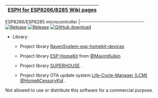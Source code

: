 [ESPH for ESP8266/8285 Wiki pages ](https://github.com/wwns/esph-devices/wiki) | 
-------------------------------------------------------------------------------|


 ESP8266/ESP8285 microcontroller 
|--------------------------------
[![Release](https://img.shields.io/github/v/tag/wwns/esph?color=red&label=release)](https://github.com/wwns/esph/releases)
[![Release](https://img.shields.io/github/v/tag/wwns/esph?color=blue&label=release)](https://github.com/wwns/esph/releases)
[![GitHub download](https://img.shields.io/github/downloads/wwns/esph/total.svg)](https://github.com/wwns/esph/releases/latest)

* Library:

  * Project library [RavenSystem-esp-homekit-devices](https://github.com/RavenSystem/esp-homekit-devices) 

  * Project library [ESP-HomeKit](https://github.com/maximkulkin/esp-homekit) from [@MaximKulkin](https://github.com/maximkulkin)

  * Project library [SUPERHOUSE](https://github.com/SuperHouse/esp-open-rtos) .

  * Project library OTA update system [Life-Cycle-Manager (LCM)](https://github.com/HomeACcessoryKid/life-cycle-manager)
[@HomeACessoryKid](https://github.com/HomeACcessoryKid) .


Not allowed to use or distribute this software for a commercial purpose.

